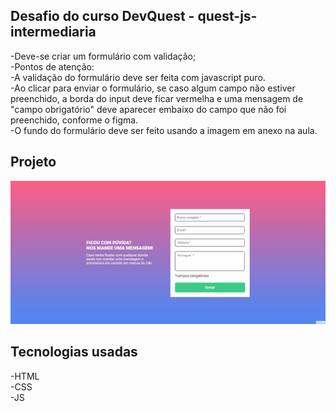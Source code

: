 ## Desafio do curso DevQuest - quest-js-intermediaria
-Deve-se criar um formulário com validação;
<br>
-Pontos de atenção:
<br>
-A validação do formulário deve ser feita com
javascript puro.
<br>
-Ao clicar para enviar o formulário, se caso
algum campo não estiver preenchido, a borda
do input deve ficar vermelha e uma mensagem
de "campo obrigatório" deve aparecer embaixo
do campo que não foi preenchido, conforme o
figma.
<br>
-O fundo do formulário deve ser feito usando a
imagem em anexo na aula.
<br>

## Projeto
<img src="./src/image/quest-js-intermediaria.gif" alt="Gif do projeto">

## Tecnologias usadas
-HTML
<br>
-CSS
<br>
-JS
